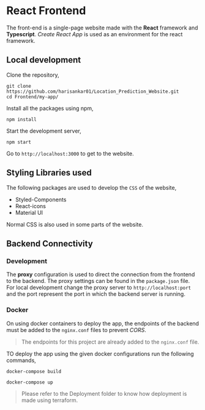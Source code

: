 # React Frontend

The front-end is a single-page website made with the **React** framework and **Typescript**. _Create React App_ is used as an environment for the react framework.

## Local development

Clone the repository,

```
git clone https://github.com/harisankar01/Location_Prediction_Website.git
cd Frontend/my-app/
```

Install all the packages using npm,

```
npm install
```

Start the development server,

```
npm start
```

Go to `http://localhost:3000` to get to the website.

## Styling Libraries used

The following packages are used to develop the `CSS` of the website,

- Styled-Components
- React-icons
- Material UI

Normal CSS is also used in some parts of the website.

## Backend Connectivity

### Development

The **proxy** configuration is used to direct the connection from the frontend to the backend. The proxy settings can be found in the `package.json` file. For local development change the proxy server to `http://localhost:port` and the port represent the port in which the backend server is running.

### Docker

On using docker containers to deploy the app, the endpoints of the backend must be added to the `nginx.conf` files to prevent _CORS_.

> The endpoints for this project are already added to the `nginx.conf` file.

TO deploy the app using the given docker configurations run the following commands,

```
docker-compose build
```

```
docker-compose up
```

> Please refer to the Deployment folder to know how deployment is made using terraform.
